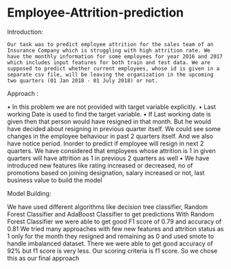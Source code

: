 # Employee-Attrition-prediction

Introduction: 

    Our task was to predict employee attrition for the sales team of an Insurance Company which is struggling with high attrition rate. We have the monthly information for some employees for year 2016 and 2017 which includes input features for both train and test data. We are supposed to predict whether current employees, whose id is given in a separate csv file, will be leaving the organization in the upcoming two quarters (01 Jan 2018 - 01 July 2018) or not.
 
Approach :

•	In this problem we are not provided with target variable explicitly. 
•	Last working Date is used to find the target variable. 
•	If Last working date is given then that person would have resigned in that month. But he would have decided about resigning in previous quarter itself. We could see some changes in the employee behaviour in past 2 quarters itself. And we also have notice period. Inorder to predict if employee will resign in next 2 quarters. We have considered that employees whose attrition is 1 in given quarters will have attrition as 1 in previous 2 quarters as well
•	We have introduced new features like rating increased or decreased, no of promotions based on joining designation, salary increased or not, last business value to build the model 

Model Building:

We have used different algorithms like decision tree classifier, Random Forest Classifier and AdaBoost Classifier to get predictions 
With Random Forest Classifier we were able to get good F1 score of 0.79 and accuracy of 0.81
We tried many approaches with few new features and attrition status as 1 only for the month they resigned and remaining as 0 and used smote to handle imbalanced dataset. There we were able to get good accuracy of 92% but f1 score is very less. Our scoring criteria is f1 score. So we chose this as our final approach
